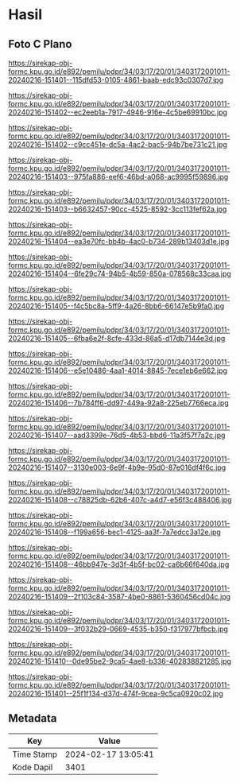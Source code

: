 # Hasil

## Foto C Plano

https://sirekap-obj-formc.kpu.go.id/e892/pemilu/pdpr/34/03/17/20/01/3403172001011-20240216-151401--115dfd53-0105-4861-baab-edc93c0307d7.jpg

https://sirekap-obj-formc.kpu.go.id/e892/pemilu/pdpr/34/03/17/20/01/3403172001011-20240216-151402--ec2eeb1a-7917-4946-916e-4c5be69910bc.jpg

https://sirekap-obj-formc.kpu.go.id/e892/pemilu/pdpr/34/03/17/20/01/3403172001011-20240216-151402--c9cc451e-dc5a-4ac2-bac5-94b7be731c21.jpg

https://sirekap-obj-formc.kpu.go.id/e892/pemilu/pdpr/34/03/17/20/01/3403172001011-20240216-151403--975fa886-eef6-46bd-a068-ac9995f59896.jpg

https://sirekap-obj-formc.kpu.go.id/e892/pemilu/pdpr/34/03/17/20/01/3403172001011-20240216-151403--b6632457-90cc-4525-8592-3cc113fef62a.jpg

https://sirekap-obj-formc.kpu.go.id/e892/pemilu/pdpr/34/03/17/20/01/3403172001011-20240216-151404--ea3e70fc-bb4b-4ac0-b734-289b13403d1e.jpg

https://sirekap-obj-formc.kpu.go.id/e892/pemilu/pdpr/34/03/17/20/01/3403172001011-20240216-151404--6fe29c74-94b5-4b59-850a-078568c33caa.jpg

https://sirekap-obj-formc.kpu.go.id/e892/pemilu/pdpr/34/03/17/20/01/3403172001011-20240216-151405--f4c5bc8a-5ff9-4a26-8bb6-66147e5b9fa0.jpg

https://sirekap-obj-formc.kpu.go.id/e892/pemilu/pdpr/34/03/17/20/01/3403172001011-20240216-151405--6fba6e2f-8cfe-433d-86a5-d17db7144e3d.jpg

https://sirekap-obj-formc.kpu.go.id/e892/pemilu/pdpr/34/03/17/20/01/3403172001011-20240216-151406--e5e10486-4aa1-4014-8845-7ece1eb6e662.jpg

https://sirekap-obj-formc.kpu.go.id/e892/pemilu/pdpr/34/03/17/20/01/3403172001011-20240216-151406--7b784ff6-dd97-449a-92a8-225eb7766eca.jpg

https://sirekap-obj-formc.kpu.go.id/e892/pemilu/pdpr/34/03/17/20/01/3403172001011-20240216-151407--aad3399e-76d5-4b53-bbd6-11a3f57f7a2c.jpg

https://sirekap-obj-formc.kpu.go.id/e892/pemilu/pdpr/34/03/17/20/01/3403172001011-20240216-151407--3130e003-6e9f-4b9e-95d0-87e016df4f6c.jpg

https://sirekap-obj-formc.kpu.go.id/e892/pemilu/pdpr/34/03/17/20/01/3403172001011-20240216-151408--c78825db-62b6-407c-a4d7-e56f3c488406.jpg

https://sirekap-obj-formc.kpu.go.id/e892/pemilu/pdpr/34/03/17/20/01/3403172001011-20240216-151408--f199a656-bec1-4125-aa3f-7a7edcc3a12e.jpg

https://sirekap-obj-formc.kpu.go.id/e892/pemilu/pdpr/34/03/17/20/01/3403172001011-20240216-151408--46bb947e-3d3f-4b5f-bc02-ca6b66f640da.jpg

https://sirekap-obj-formc.kpu.go.id/e892/pemilu/pdpr/34/03/17/20/01/3403172001011-20240216-151409--2f103c84-3587-4be0-8861-5360456cd04c.jpg

https://sirekap-obj-formc.kpu.go.id/e892/pemilu/pdpr/34/03/17/20/01/3403172001011-20240216-151409--3f032b29-0669-4535-b350-f317977bfbcb.jpg

https://sirekap-obj-formc.kpu.go.id/e892/pemilu/pdpr/34/03/17/20/01/3403172001011-20240216-151410--0de95be2-9ca5-4ae8-b336-402838821285.jpg

https://sirekap-obj-formc.kpu.go.id/e892/pemilu/pdpr/34/03/17/20/01/3403172001011-20240216-151401--25f1f134-d37d-474f-9cea-9c5ca0920c02.jpg


## Metadata

| Key        | Value               |
| ---------- | ------------------- |
| Time Stamp | 2024-02-17 13:05:41 |
| Kode Dapil | 3401                |



